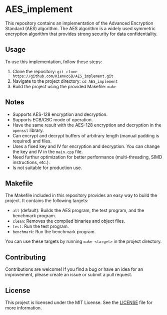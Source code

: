 # AES_implement

This repository contains an implementation of the Advanced Encryption Standard (AES) algorithm. The AES algorithm is a widely used symmetric encryption algorithm that provides strong security for data confidentiality.

## Usage

To use this implementation, follow these steps:

1. Clone the repository: `git clone https://github.com/KienHoSD/AES_implement.git`
2. Navigate to the project directory: `cd AES_implement`
3. Build the project using the provided Makefile: `make`

## Notes

- Supports AES-128 encryption and decryption.
- Supports ECB/CBC mode of operation.
- Have the same result with the AES-128 encryption and decryption in the `openssl` library.
- Can encrypt and decrypt buffers of arbitrary length (manual padding is required) and files.
- Uses a fixed key and IV for encryption and decryption. You can change the key and IV in the `main.cpp` file.
- Need furthur optimization for better performance (multi-threading, SIMD instructions, etc.).
- Is not suitable for production use.

## Makefile

The Makefile included in this repository provides an easy way to build the project. It contains the following targets:

- `all` (default): Builds the AES program, the test program, and the benchmark program.
- `clean`: Removes the compiled binaries and object files.
- `test`: Run the test program.
- `benchmark`: Run the benchmark program.

You can use these targets by running `make <target>` in the project directory.

## Contributing

Contributions are welcome! If you find a bug or have an idea for an improvement, please create an issue or submit a pull request.

## License

This project is licensed under the MIT License. See the [LICENSE](LICENSE) file for more information.
